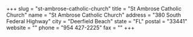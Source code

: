 +++
slug = "st-ambrose-catholic-church"
title = "St Ambrose Catholic Church"
name = "St Ambrose Catholic Church"
address = "380 South Federal Highway"
city = "Deerfield Beach"
state = "FL"
postal = "33441"
website = ""
phone = "954 427-2225"
fax = ""
+++
